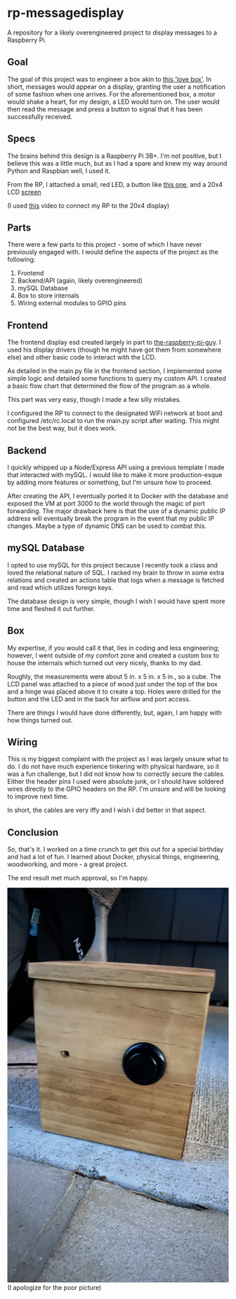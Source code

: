 # rp-messagedisplay
A repository for a likely overengineered project to display messages to a Raspberry Pi.

## Goal
The goal of this project was to engineer a box akin to [this 'love box'](https://en.lovebox.love/). In short, messages
would appear on a display, granting the user a notification of some fashion when one arrives. For the aforementioned box,
a motor would shake a heart, for my design, a LED would turn on. The user would then read the message and press a button
to signal that it has been successfully received.

## Specs
The brains behind this design is a Raspberry Pi 3B+. I'm not positive, but I believe this was a little much, but as I had
a spare and knew my way around Python and Raspbian well, I used it.

From the RP, I attached a small, red LED, a button like [this one](https://www.amazon.com/Black-Dark-Sanwa-Buttons-OBSF-30-B/dp/B004R6EAYA/ref=pd_lpo_21_t_0/145-1616432-5480327?_encoding=UTF8&pd_rd_i=B004R6EAYA&pd_rd_r=dc7f6425-97a0-406d-ae73-2651efb8e915&pd_rd_w=MSnHK&pd_rd_wg=oa4kh&pf_rd_p=7b36d496-f366-4631-94d3-61b87b52511b&pf_rd_r=266ZS8FP73QGXJX53QG2&psc=1&refRID=266ZS8FP73QGXJX53QG2),
and a 20x4 LCD [screen](https://www.ebay.com/itm/2004-204-20X4-Blue-LCD-Serial-Character-Module-Display-IIC-I2C-TWI-Arduino-kit/293618709690)

(I used [this](https://www.youtube.com/watch?v=3XLjVChVgec) video to connect my RP to the 20x4 display)

## Parts
There were a few parts to this project - some of which I have never previously engaged with. I would define the aspects
of the project as the following:

1. Frontend
2. Backend/API (again, likely overengineered)
3. mySQL Database
4. Box to store internals
5. Wiring external modules to GPIO pins

## Frontend

The frontend display esd created largely in part to [the-raspberry-pi-guy](https://github.com/the-raspberry-pi-guy/lcd/tree/master/installConfigs).
I used his display drivers (though he might have got them from somewhere else) and other basic code to interact with the LCD.

As detailed in the main.py file in the frontend section, I implemented some simple logic and detailed some functions to query
my custom API. I created a basic flow chart that determined the flow of the program as a whole.

This part was very easy, though I made a few silly mistakes.

I configured the RP to connect to the designated WiFi network at boot and configured /etc/rc.local to run the main.py script
after waiting. This might not be the best way, but it does work.

## Backend

I quickly whipped up a Node/Express API using a previous template I made that interacted with mySQL. I would like to make
it more production-esque by adding more features or something, but I'm unsure how to proceed.

After creating the API, I eventually ported it to Docker with the database and exposed the VM at port 3000 to the world
through the magic of port forwarding. The major drawback here is that the use of a dynamic public IP address will eventually
break the program in the event that my public IP changes. Maybe a type of dynamic DNS can be used to combat this.

## mySQL Database

I opted to use mySQL for this project because I recently took a class and loved the relational nature of SQL. I racked my
brain to throw in some extra relations and created an actions table that logs when a message is fetched and read which
utilizes foreign keys.

The database design is very simple, though I wish I would have spent more time and fleshed it out further.

## Box

My expertise, if you would call it that, lies in coding and less engineering; however, I went outside of my comfort zone
and created a custom box to house the internals which turned out very nicely, thanks to my dad.

Roughly, the measurements were about 5 in. x 5 in. x 5 in., so a cube. The LCD panel was attached to a piece of wood just
under the top of the box and a hinge was placed above it to create a top. Holes were drilled for the button and the LED
and in the back for airflow and port access.

There are things I would have done differently, but, again, I am happy with how things turned out.

## Wiring

This is my biggest complaint with the project as I was largely unsure what to do. I do not have much experience tinkering
with physical hardware, so it was a fun challenge, but I did not know how to correctly secure the cables. Either the header
pins I used were absolute junk, or I should have soldered wires directly to the GPIO headers on the RP. I'm unsure and will 
be looking to improve next time.

In short, the cables are very iffy and I wish I did better in that aspect.

## Conclusion

So, that's it. I worked on a time crunch to get this out for a special birthday and had a lot of fun. I learned about Docker,
physical things, engineering, woodworking, and more - a great project.

The end result met much approval, so I'm happy.

![](/images/final_product.jpg)
(I apologize for the poor picture)
